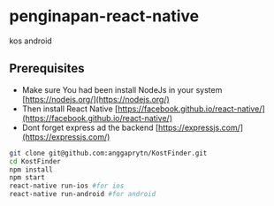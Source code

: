 # penginapan-react-native
kos android

## Prerequisites

- Make sure You had been install NodeJs in your system [https://nodejs.org/](https://nodejs.org/)
- Then install React Native [https://facebook.github.io/react-native/](https://facebook.github.io/react-native/)
- Dont forget express ad the backend [https://expressjs.com/](https://expressjs.com/)

```bash
git clone git@github.com:anggaprytn/KostFinder.git
cd KostFinder
npm install
npm start
react-native run-ios #for ios
react-native run-android #for android
